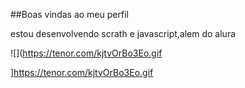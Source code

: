 ##Boas vindas ao meu perfil

estou desenvolvendo scrath e javascript,alem do alura

![](https://tenor.com/kjtvOrBo3Eo.gif


]https://tenor.com/kjtvOrBo3Eo.gif









